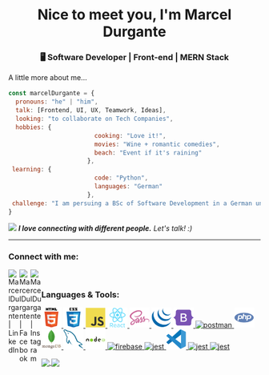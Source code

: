 <h1 align="center">Nice to meet you, I'm Marcel Durgante </h1>
<h3 align="center"> 🖥️  Software Developer |  Front-end  |  MERN Stack </h3>

A little more about me...  

```javascript
const marcelDurgante = {
  pronouns: "he" | "him",
  talk: [Frontend, UI, UX, Teamwork, Ideas],
  looking: "to collaborate on Tech Companies",
  hobbies: {
                        cooking: "Love it!",
                        movies: "Wine + romantic comedies",
                        beach: "Event if it's raining"
                      },
 learning: {
                        code: "Python",
                        languages: "German"
                      }, 
 challenge: "I am persuing a BSc of Software Development in a German university"
}
```

<img src="https://media.giphy.com/media/LnQjpWaON8nhr21vNW/giphy.gif" width="60"> <em><b>I love connecting with different people.</b> Let's talk! </b> :)</em>

---

### Connect with me:

[<img align="left" alt="MarcelDurgante | LinkedIn" width="22px" src="https://cdn.jsdelivr.net/npm/simple-icons@v3/icons/linkedin.svg" />][linkedin]
[<img align="left" alt="MarcelDurgante | Facebook" width="22px" src="https://cdn.jsdelivr.net/npm/simple-icons@v3/icons/facebook.svg" />][facebook]
[<img align="left" alt="MarcelDurgante | Instagram" width="22px" src="https://cdn.jsdelivr.net/npm/simple-icons@v3/icons/instagram.svg" />][instagram]

<br />

<h3 align="left">Languages & Tools:</h3>
<p align="left">
<a href="https://www.w3.org/html/" target="_blank"> <img src="https://raw.githubusercontent.com/devicons/devicon/master/icons/html5/html5-original-wordmark.svg" alt="html5" width="40" height="40"/> </a>
<a href="https://www.w3schools.com/css/" target="_blank"> <img src="https://raw.githubusercontent.com/devicons/devicon/master/icons/css3/css3-original-wordmark.svg" alt="css3" width="40" height="40"/> </a>
<a href="https://developer.mozilla.org/en-US/docs/Web/JavaScript" target="_blank"> <img src="https://raw.githubusercontent.com/devicons/devicon/master/icons/javascript/javascript-original.svg" alt="javascript" width="40" height="40"/> </a>
<a href="https://reactjs.org/" target="_blank"> <img src="https://raw.githubusercontent.com/devicons/devicon/master/icons/react/react-original-wordmark.svg" alt="react" width="40" height="40"/> </a>
<a href="https://sass-lang.com" target="_blank"> <img src="https://raw.githubusercontent.com/devicons/devicon/master/icons/sass/sass-original.svg" alt="sass" width="40" height="40"/> </a>
<a href="https://jquery.com/" target="_blank"> <img src="https://raw.githubusercontent.com/devicons/devicon/master/icons/jquery/jquery-plain.svg" alt="jest" width="40" height="40"/> </a>
<a href="https://getbootstrap.com/" target="_blank"> <img src="https://raw.githubusercontent.com/devicons/devicon/master/icons/bootstrap/bootstrap-plain.svg" alt="jest" width="40" height="40"/> </a>
<a href="https://postman.com" target="_blank"> <img src="https://www.vectorlogo.zone/logos/getpostman/getpostman-icon.svg" alt="postman" width="40" height="40"/> </a>
<a href="https://www.php.net/docs.php" target="_blank"> <img src="https://raw.githubusercontent.com/devicons/devicon/master/icons/php/php-plain.svg" alt="typescript" width="40" height="40"/> </a>
<a href="https://www.mongodb.com/" target="_blank"> <img src="https://raw.githubusercontent.com/devicons/devicon/master/icons/mongodb/mongodb-original-wordmark.svg" alt="mongodb" width="40" height="40"/> </a>
<a href="https://www.mysql.com/" target="_blank"> <img src="https://raw.githubusercontent.com/devicons/devicon/master/icons/mysql/mysql-original.svg" alt="mongodb" width="40" height="40"/> </a>
<a href="https://nodejs.org" target="_blank"> <img src="https://raw.githubusercontent.com/devicons/devicon/master/icons/nodejs/nodejs-original-wordmark.svg" alt="nodejs" width="40" height="40"/> </a>
<a href="https://firebase.google.com/" target="_blank"> <img src="https://www.vectorlogo.zone/logos/firebase/firebase-icon.svg" alt="firebase" width="40" height="40"/> </a>
<a href="https://jestjs.io" target="_blank"> <img src="https://www.vectorlogo.zone/logos/jestjsio/jestjsio-icon.svg" alt="jest" width="40" height="40"/> </a>
<a href="https://code.visualstudio.com/" target="_blank"> <img src="https://raw.githubusercontent.com/devicons/devicon/master/icons/vscode/vscode-original.svg" alt="jest" width="40" height="40"/> </a>
<a href="https://git-scm.com/" target="_blank"> <img src="https://www.vectorlogo.zone/logos/git-scm/git-scm-icon.svg" alt="jest" width="40" height="40"/> </a>
<a href="https://github.com/" target="_blank"> <img src="https://www.vectorlogo.zone/logos/github/github-icon.svg" alt="jest" height="40"/> </a>
</p>

[linkedin]: https://www.linkedin.com/in/marcel-dev/
[facebook]: https://www.facebook.com/marceldurgante
[instagram]: https://www.instagram.com/marceldurgante/

<a href="https://github.com/MarcelDurganteDev/github-readme-stats">
  <img align="center" src="https://github-readme-stats.vercel.app/api?username=marceldurgantedev&count_private=true&hide=stars&show_icons=true&theme=react&hide_border=true" />
</a>
<a href="https://github.com/marceldurgantedev/github-readme-stats">
  <img align="center" src="https://github-readme-stats.vercel.app/api/top-langs/?username=marceldurgantedev&count_private=true&show_icons=true&theme=react&hide_border=true&layout=compact" />
</a>
